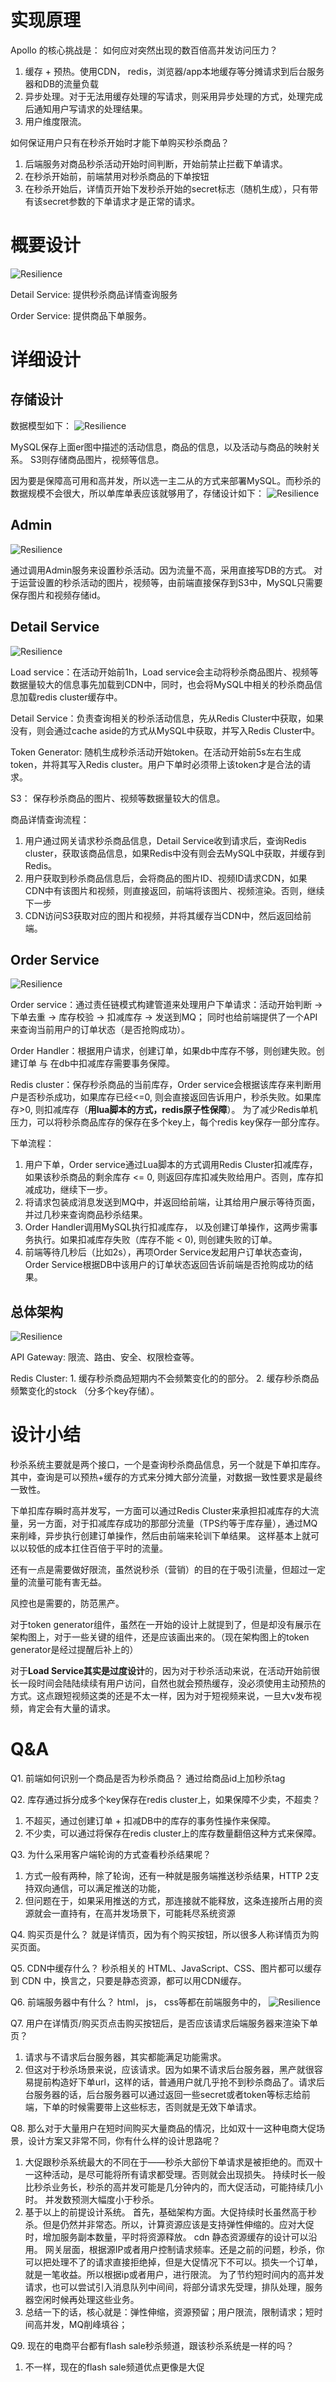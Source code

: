 # 实现原理
Apollo 的核心挑战是：
如何应对突然出现的数百倍高并发访问压力？
1. 缓存 + 预热。使用CDN， redis，浏览器/app本地缓存等分摊请求到后台服务器和DB的流量负载
2. 异步处理。对于无法用缓存处理的写请求，则采用异步处理的方式，处理完成后通知用户写请求的处理结果。
3. 用户维度限流。

如何保证用户只有在秒杀开始时才能下单购买秒杀商品？
1. 后端服务对商品秒杀活动开始时间判断，开始前禁止拦截下单请求。
2. 在秒杀开始前，前端禁用对秒杀商品的下单按钮
3. 在秒杀开始后，详情页开始下发秒杀开始的secret标志（随机生成），只有带有该secret参数的下单请求才是正常的请求。

# 概要设计

![Resilience](./../pictures/flash_sale/brief.drawio.png)

Detail Service: 提供秒杀商品详情查询服务

Order Service: 提供商品下单服务。
# 详细设计

## 存储设计
数据模型如下：
![Resilience](./../pictures/flash_sale/er.drawio.png)

MySQL保存上面er图中描述的活动信息，商品的信息，以及活动与商品的映射关系。
S3则存储商品图片，视频等信息。

因为要是保障高可用和高并发，所以选一主二从的方式来部署MySQL。而秒杀的数据规模不会很大，所以单库单表应该就够用了，存储设计如下：
![Resilience](./../pictures/flash_sale/db.drawio.png)

## Admin
![Resilience](./../pictures/flash_sale/admin.drawio.png)

通过调用Admin服务来设置秒杀活动。因为流量不高，采用直接写DB的方式。 对于运营设置的秒杀活动的图片，视频等，由前端直接保存到S3中，MySQL只需要保存图片和视频存储id。

## Detail Service
![Resilience](./../pictures/flash_sale/detail_service.drawio.png)

Load service：在活动开始前1h，Load service会主动将秒杀商品图片、视频等数据量较大的信息事先加载到CDN中，同时，也会将MySQL中相关的秒杀商品信息加载redis cluster缓存中。

Detail Service：负责查询相关的秒杀活动信息，先从Redis Cluster中获取，如果没有，则会通过cache aside的方式从MySQL中获取，并写入Redis Cluster中。

Token Generator: 随机生成秒杀活动开始token。在活动开始前5s左右生成token，并将其写入Redis cluster。用户下单时必须带上该token才是合法的请求。

S3： 保存秒杀商品的图片、视频等数据量较大的信息。

商品详情查询流程：
1. 用户通过网关请求秒杀商品信息，Detail Service收到请求后，查询Redis cluster，获取该商品信息，如果Redis中没有则会去MySQL中获取，并缓存到Redis。
2. 用户获取到秒杀商品信息后，会将商品的图片ID、视频ID请求CDN，如果CDN中有该图片和视频，则直接返回，前端将该图片、视频渲染。否则，继续下一步
3. CDN访问S3获取对应的图片和视频，并将其缓存当CDN中，然后返回给前端。

## Order Service
![Resilience](./../pictures/flash_sale/order_service.drawio.png)

Order service：通过责任链模式构建管道来处理用户下单请求：活动开始判断 -> 下单去重 ->  库存校验 -> 扣减库存 -> 发送到MQ； 同时也给前端提供了一个API来查询当前用户的订单状态（是否抢购成功）。

Order Handler：根据用户请求，创建订单，如果db中库存不够，则创建失败。创建订单 与 在db中扣减库存需要事务保障。

Redis cluster：保存秒杀商品的当前库存，Order service会根据该库存来判断用户是否秒杀成功，如果库存已经<=0, 则会直接返回告诉用户，秒杀失败。如果库存>0, 则扣减库存（**用lua脚本的方式，redis原子性保障**）。
为了减少Redis单机压力，可以将秒杀商品库存的保存在多个key上，每个redis key保存一部分库存。

下单流程：
1. 用户下单，Order service通过Lua脚本的方式调用Redis Cluster扣减库存，如果该秒杀商品的剩余库存 <= 0, 则返回存库扣减失败给用户。否则，库存扣减成功，继续下一步。
2. 将请求包装成消息发送到MQ中，并返回给前端，让其给用户展示等待页面，并过几秒来查询商品秒杀结果。
3. Order Handler调用MySQL执行扣减库存， 以及创建订单操作，这两步需事务执行。如果扣减库存失败（库存不能 < 0), 则创建失败的订单。
4. 前端等待几秒后（比如2s），再项Order Service发起用户订单状态查询，Order Service根据DB中该用户的订单状态返回告诉前端是否抢购成功的结果。

## 总体架构
![Resilience](./../pictures/flash_sale/final.drawio.png)

API Gateway: 限流、路由、安全、权限检查等。

Redis Cluster: 1. 缓存秒杀商品短期内不会频繁变化的的部分。 2. 缓存秒杀商品频繁变化的stock （分多个key存储）。

# 设计小结
秒杀系统主要就是两个接口，一个是查询秒杀商品信息，另一个就是下单扣库存。其中，查询是可以预热+缓存的方式来分摊大部分流量，对数据一致性要求是最终一致性。

下单扣库存瞬时高并发写，一方面可以通过Redis Cluster来承担扣减库存的大流量，另一方面，对于扣减库存成功的那部分流量（TPS约等于库存量），通过MQ来削峰，异步执行创建订单操作，然后由前端来轮训下单结果。
这样基本上就可以以较低的成本扛住百倍于平时的流量。

还有一点是需要做好限流，虽然说秒杀（营销）的目的在于吸引流量，但超过一定量的流量可能有害无益。

风控也是需要的，防范黑产。

对于token generator组件，虽然在一开始的设计上就提到了，但是却没有展示在架构图上，对于一些关键的组件，还是应该画出来的。（现在架构图上的token generator是经过提醒后补上的）


对于**Load Service其实是过度设计**的，因为对于秒杀活动来说，在活动开始前很长一段时间会陆陆续续有用户访问，自然也就会预热缓存，没必须使用主动预热的方式。这点跟短视频这类的还是不太一样，因为对于短视频来说，一旦大v发布视频，肯定会有大量的请求。

# Q&A
Q1. 前端如何识别一个商品是否为秒杀商品？
通过给商品id上加秒杀tag

Q2. 库存通过拆分成多个key保存在redis cluster上，如果保障不少卖，不超卖？
1. 不超买，通过创建订单 + 扣减DB中的库存的事务性操作来保障。
2. 不少卖，可以通过将保存在redis cluster上的库存数量翻倍这种方式来保障。

Q3. 为什么采用客户端轮询的方式查看秒杀结果呢？
1. 方式一般有两种，除了轮询，还有一种就是服务端推送秒杀结果，HTTP 2支持双向通信，可以满足推送的功能，
2. 但问题在于，如果采用推送的方式，那连接就不能释放，这条连接所占用的资源就会一直持有，在高并发场景下，可能耗尽系统资源

Q4. 购买页是什么？
就是详情页，因为有个购买按钮，所以很多人称详情页为购买页面。

Q5. CDN中缓存什么？
秒杀相关的 HTML、JavaScript、CSS、图片都可以缓存到 CDN 中，换言之，只要是静态资源，都可以用CDN缓存。

Q6. 前端服务器中有什么？ html， js， css等都在前端服务中的，
![Resilience](./../pictures/flash_sale/img.png)

Q7. 用户在详情页/购买页点击购买按钮后，是否应该请求后端服务器来渲染下单页？
1. 请求与不请求后台服务器，其实都能满足功能需求。
2. 但这对于秒杀场景来说，应该请求。因为如果不请求后台服务器，黑产就很容易提前构造好下单url，这样的话，普通用户就几乎抢不到秒杀商品了。请求后台服务器的话，后台服务器可以通过返回一些secret或者token等标志给前端，下单的时候需要带上这些标志，否则就是无效下单请求。

Q8. 那么对于大量用户在短时间购买大量商品的情况，比如双十一这种电商大促场景，设计方案又非常不同，你有什么样的设计思路呢？
1. 大促跟秒杀系统最大的不同在于——秒杀大部份下单请求是被拒绝的。而双十一这种活动，是尽可能将所有请求都受理。否则就会出现损失。
持续时长一般比秒杀业务长，秒杀的高并发可能是几分钟内的，而大促活动，可能持续几小时。
并发数预测大幅度小于秒杀。
2. 基于以上的前提设计系统。
首先，基础架构方面。大促持续时长虽然高于秒杀。但是仍然并非常态。所以，计算资源应该是支持弹性伸缩的。应对大促时，增加服务副本数量，平时将资源释放。
cdn 静态资源缓存的设计可以沿用。
网关层面，根据源IP或者用户控制请求频率。还是之前的问题，秒杀，你可以把处理不了的请求直接拒绝掉，但是大促情况下不可以。损失一个订单，就是一笔收益。所以根据ip或者用户，进行限流。
为了节约短时间内的高并发请求，也可以尝试引入消息队列中间间，将部分请求先受理，排队处理，服务器空闲时候再处理这些业务。
3. 总结一下的话，核心就是：弹性伸缩，资源预留；用户限流，限制请求；短时间高并发，MQ削峰填谷；

Q9. 现在的电商平台都有flash sale秒杀频道，跟该秒杀系统是一样的吗？
1. 不一样，现在的flash sale频道优点更像是大促